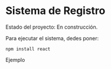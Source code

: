 <h1>Sistema de Registro</h1>

Estado del proyecto: En construcción.

Para ejecutar el sistema, dedes poner:

```npm install react```

Ejemplo
